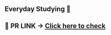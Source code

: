## Everyday Studying 📖
## 📝 PR LINK -> [Click here to check](https://github.com/2joonkim/PR_OZ/tree/main/Python/OZ_assignment)
